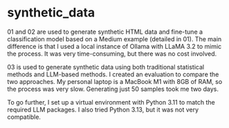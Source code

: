 # synthetic_data

01 and 02 are used to generate synthetic HTML data and fine-tune a classification model based on a Medium example (detailed in 01). The main difference is that I used a local instance of Ollama with LLaMA 3.2 to mimic the process. It was very time-consuming, but there was no cost involved.

03 is used to generate synthetic data using both traditional statistical methods and LLM-based methods. I created an evaluation to compare the two approaches. My personal laptop is a MacBook M1 with 8GB of RAM, so the process was very slow. Generating just 50 samples took me two days.

To go further, I set up a virtual environment with Python 3.11 to match the required LLM packages. I also tried Python 3.13, but it was not very compatible.

